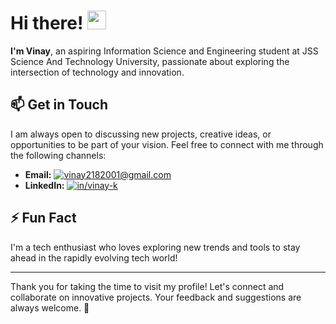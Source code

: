 # Hi there! <img src="https://raw.githubusercontent.com/MartinHeinz/MartinHeinz/master/wave.gif" width="30px">

**I'm Vinay**, an aspiring Information Science and Engineering student at JSS Science And Technology University, passionate about exploring the intersection of technology and innovation.

## 📫 Get in Touch

I am always open to discussing new projects, creative ideas, or opportunities to be part of your vision. Feel free to connect with me through the following channels:

- **Email:** [![vinay2182001@gmail.com](https://img.shields.io/badge/Email-D14836?style=flat&logo=gmail&logoColor=white)](mailto:vinay2182001@gmail.com)
- **LinkedIn:** [![in/vinay-k](https://img.shields.io/badge/LinkedIn-0077B5?style=flat&logo=linkedin&logoColor=white)](https://www.linkedin.com/in/vinay-k-165b5428a/)

## ⚡ Fun Fact

I'm a tech enthusiast who loves exploring new trends and tools to stay ahead in the rapidly evolving tech world!

---

Thank you for taking the time to visit my profile! Let's connect and collaborate on innovative projects. Your feedback and suggestions are always welcome. 🚀
